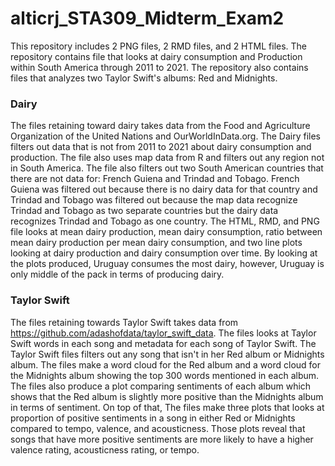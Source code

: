 # alticrj_STA309_Midterm_Exam2

This repository includes 2 PNG files, 2 RMD files, and 2 HTML files. The repository contains file that looks at dairy consumption and Production within South America through 2011 to 2021.  The repository also contains files that analyzes two Taylor Swift's albums: Red and Midnights.

### Dairy 
The files retaining toward dairy takes data from the Food and Agriculture Organization of the United Nations and OurWorldInData.org. The Dairy files filters out data that is not from 2011 to 2021 about dairy consumption and production. The file also uses map data from R and filters out any region not in South America. The file also filters out two South American countries that there are not data for: French Guiena and Trindad and Tobago. French Guiena was filtered out because there is no dairy data for that country and Trindad and Tobago was filtered out because the map data recognize Trindad and Tobago as two separate countries but the dairy data recognizes Trindad and Tobago as one country. The HTML, RMD, and PNG file looks at mean dairy production, mean dairy consumption, ratio between mean dairy production per mean dairy consumption, and two line plots looking at dairy production and dairy consumption over time. By looking at the plots produced, Uruguay consumes the most dairy, however, Uruguay is only middle of the pack in terms of producing dairy. 

###  Taylor Swift
The files retaining towards Taylor Swift takes data from https://github.com/adashofdata/taylor_swift_data. The files looks at Taylor Swift words in each song and metadata for each song of Taylor Swift. The Taylor Swift files filters out any song that isn't in her Red album or Midnights album. The files make a word cloud for the Red album and a word cloud for the Midnights album showing the top 300 words mentioned in each album. The files also produce a plot comparing sentiments of each album which shows that the Red album is slightly more positive than the Midnights album in terms of sentiment. On top of that, The files make three plots that looks at proportion of positive sentiments in a song in either Red or Midnights compared to tempo, valence, and acousticness. Those plots reveal that songs that have more positive sentiments are more likely to have a higher valence rating, acousticness rating, or tempo.
